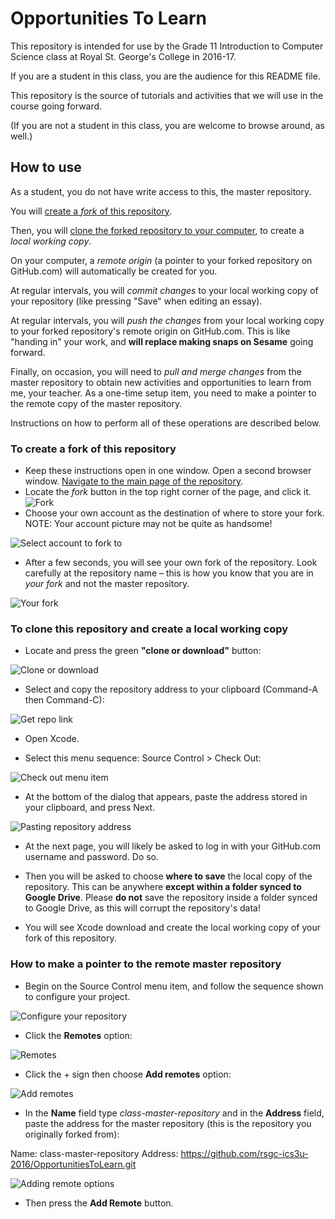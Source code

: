 # Opportunities To Learn

This repository is intended for use by the Grade 11 Introduction to Computer Science class at Royal St. George's College in 2016-17.

If you are a student in this class, you are the audience for this README file.

This repository is the source of tutorials and activities that we will use in the course going forward.

(If you are not a student in this class, you are welcome to browse around, as well.)

## How to use

As a student, you do not have write access to this, the master repository.

You will [create a *fork* of this repository](https://github.com/rsgc-ics3u-2016/OpportunitiesToLearn/blob/master/README.md#to-create-a-fork-of-this-repository).

Then, you will [clone the forked repository to your computer](https://github.com/rsgc-ics3u-2016/OpportunitiesToLearn#to-clone-this-repository-and-create-a-local-working-copy), to create a *local working copy*.

On your computer, a *remote origin* (a pointer to your forked repository on GitHub.com) will automatically be created for you.

At regular intervals, you will *commit changes* to your local working copy of your repository (like pressing "Save" when editing an essay).

At regular intervals, you will *push the changes* from your local working copy to your forked repository's remote origin on GitHub.com. This is like "handing in" your work, and **will replace making snaps on Sesame** going forward.

Finally, on occasion, you will need to *pull and merge changes* from the master repository to obtain new activities and opportunities to learn from me, your teacher.  As a one-time setup item, you need to make a pointer to the remote copy of the master repository.

Instructions on how to perform all of these operations are described below.

### To create a fork of this repository

* Keep these instructions open in one window. Open a second browser window. [Navigate to the main page of the repository](https://github.com/rsgc-ics3u-2016/OpportunitiesToLearn).
* Locate the *fork* button in the top right corner of the page, and click it.
![Fork](http://russellgordon.ca/rsgc/2016-17/ics3u/fork.png)
* Choose your own account as the destination of where to store your fork. NOTE: Your account picture may not be quite as handsome!

![Select account to fork to](http://russellgordon.ca/rsgc/2016-17/ics3u/account.png)

* After a few seconds, you will see your own fork of the repository. Look carefully at the repository name – this is how you know that you are in *your fork* and not the master repository.

![Your fork](http://russellgordon.ca/rsgc/2016-17/ics3u/yourfork.png)

### To clone this repository and create a local working copy

* Locate and press the green **"clone or download"** button:

![Clone or download](http://russellgordon.ca/rsgc/2016-17/ics3u/clone-button.png)

* Select and copy the repository address to your clipboard (Command-A then Command-C):

![Get repo link](http://russellgordon.ca/rsgc/2016-17/ics3u/repo-link.png)

* Open Xcode.

* Select this menu sequence: Source Control > Check Out:

![Check out menu item](http://russellgordon.ca/rsgc/2016-17/ics3u/checkout.png)

* At the bottom of the dialog that appears, paste the address stored in your clipboard, and press Next.

![Pasting repository address](http://russellgordon.ca/rsgc/2016-17/ics3u/repo-address.png)

* At the next page, you will likely be asked to log in with your GitHub.com username and password. Do so.

* Then you will be asked to choose **where to save** the local copy of the repository. This can be anywhere **except within a folder synced to Google Drive**.  Please **do not** save the repository inside a folder synced to Google Drive, as this will corrupt the repository's data!

* You will see Xcode download and create the local working copy of your fork of this repository.

### How to make a pointer to the remote master repository

* Begin on the Source Control menu item, and follow the sequence shown to configure your project.

![Configure your repository](http://russellgordon.ca/rsgc/2016-17/ics3u/configure-remote.png)

* Click the **Remotes** option:

![Remotes](http://russellgordon.ca/rsgc/2016-17/ics3u/remotes.png)

* Click the + sign then choose **Add remotes** option:

![Add remotes](http://russellgordon.ca/rsgc/2016-17/ics3u/add-remote.png)

* In the **Name** field type *class-master-repository* and in the **Address** field, paste the address for the master repository (this is the repository you originally forked from):

Name: class-master-repository
Address: https://github.com/rsgc-ics3u-2016/OpportunitiesToLearn.git

![Adding remote options](http://russellgordon.ca/rsgc/2016-17/ics3u/remote-options.png)

* Then press the **Add Remote** button.
